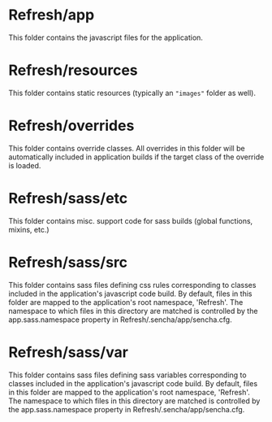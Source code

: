 # Refresh/app

This folder contains the javascript files for the application.

# Refresh/resources

This folder contains static resources (typically an `"images"` folder as well).

# Refresh/overrides

This folder contains override classes. All overrides in this folder will be 
automatically included in application builds if the target class of the override
is loaded.

# Refresh/sass/etc

This folder contains misc. support code for sass builds (global functions, 
mixins, etc.)

# Refresh/sass/src

This folder contains sass files defining css rules corresponding to classes
included in the application's javascript code build.  By default, files in this 
folder are mapped to the application's root namespace, 'Refresh'. The
namespace to which files in this directory are matched is controlled by the
app.sass.namespace property in Refresh/.sencha/app/sencha.cfg. 

# Refresh/sass/var

This folder contains sass files defining sass variables corresponding to classes
included in the application's javascript code build.  By default, files in this 
folder are mapped to the application's root namespace, 'Refresh'. The
namespace to which files in this directory are matched is controlled by the
app.sass.namespace property in Refresh/.sencha/app/sencha.cfg. 
